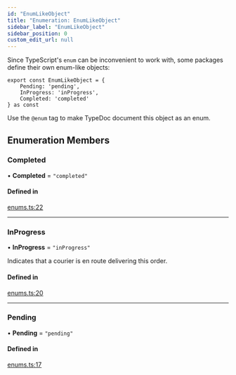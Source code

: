 ```yaml
---
id: "EnumLikeObject"
title: "Enumeration: EnumLikeObject"
sidebar_label: "EnumLikeObject"
sidebar_position: 0
custom_edit_url: null
---
```


Since TypeScript's `enum` can be inconvenient to work with, some packages define their own enum-like objects:

```
export const EnumLikeObject = {
    Pending: 'pending',
    InProgress: 'inProgress',
    Completed: 'completed'
} as const
```

Use the `@enum` tag to make TypeDoc document this object as an enum.

## Enumeration Members

### Completed

• **Completed** = ``"completed"``

#### Defined in

[enums.ts:22](https://github.com/JiaojSun/react-vite-federation-back-app/blob/23c7817/src/typedoc/enums.ts#L22)

___

### InProgress

• **InProgress** = ``"inProgress"``

Indicates that a courier is en route delivering this order.

#### Defined in

[enums.ts:20](https://github.com/JiaojSun/react-vite-federation-back-app/blob/23c7817/src/typedoc/enums.ts#L20)

___

### Pending

• **Pending** = ``"pending"``

#### Defined in

[enums.ts:17](https://github.com/JiaojSun/react-vite-federation-back-app/blob/23c7817/src/typedoc/enums.ts#L17)
